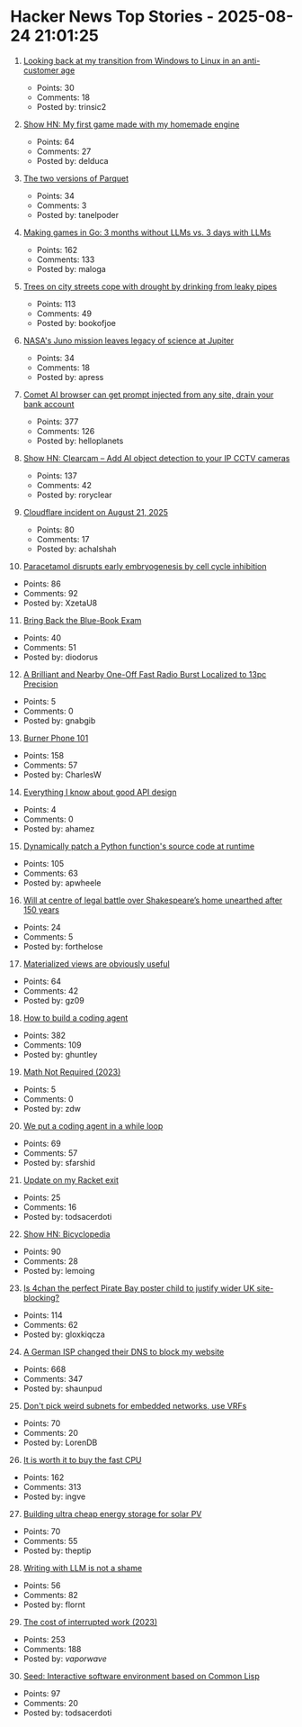 # Hacker News Top Stories - 2025-08-24 21:01:25

1. [Looking back at my transition from Windows to Linux in an anti-customer age](https://www.scottrlarson.com/publications/publication-looking-back-windows-to-linux/)
   - Points: 30
   - Comments: 18
   - Posted by: trinsic2

2. [Show HN: My first game made with my homemade engine](https://reprobate.site/)
   - Points: 64
   - Comments: 27
   - Posted by: delduca

3. [The two versions of Parquet](https://www.jeronimo.dev/the-two-versions-of-parquet/)
   - Points: 34
   - Comments: 3
   - Posted by: tanelpoder

4. [Making games in Go: 3 months without LLMs vs. 3 days with LLMs](https://marianogappa.github.io/software/2025/08/24/i-made-two-card-games-in-go/)
   - Points: 162
   - Comments: 133
   - Posted by: maloga

5. [Trees on city streets cope with drought by drinking from leaky pipes](https://www.newscientist.com/article/2487804-trees-on-city-streets-cope-with-drought-by-drinking-from-leaky-pipes/)
   - Points: 113
   - Comments: 49
   - Posted by: bookofjoe

6. [NASA's Juno mission leaves legacy of science at Jupiter](https://www.scientificamerican.com/article/how-nasas-juno-probe-changed-everything-we-know-about-jupiter/)
   - Points: 34
   - Comments: 18
   - Posted by: apress

7. [Comet AI browser can get prompt injected from any site, drain your bank account](https://twitter.com/zack_overflow/status/1959308058200551721)
   - Points: 377
   - Comments: 126
   - Posted by: helloplanets

8. [Show HN: Clearcam – Add AI object detection to your IP CCTV cameras](https://github.com/roryclear/clearcam)
   - Points: 137
   - Comments: 42
   - Posted by: roryclear

9. [Cloudflare incident on August 21, 2025](https://blog.cloudflare.com/cloudflare-incident-on-august-21-2025/)
   - Points: 80
   - Comments: 17
   - Posted by: achalshah

10. [Paracetamol disrupts early embryogenesis by cell cycle inhibition](https://academic.oup.com/humrep/advance-article/doi/10.1093/humrep/deaf116/8234396)
   - Points: 86
   - Comments: 92
   - Posted by: XzetaU8

11. [Bring Back the Blue-Book Exam](https://www.chronicle.com/article/bring-back-the-blue-book-exam)
   - Points: 40
   - Comments: 51
   - Posted by: diodorus

12. [A Brilliant and Nearby One-Off Fast Radio Burst Localized to 13pc Precision](https://iopscience.iop.org/article/10.3847/2041-8213/adf62f)
   - Points: 5
   - Comments: 0
   - Posted by: gnabgib

13. [Burner Phone 101](https://rebeccawilliams.info/burner-phone-101/)
   - Points: 158
   - Comments: 57
   - Posted by: CharlesW

14. [Everything I know about good API design](https://www.seangoedecke.com/good-api-design/)
   - Points: 4
   - Comments: 0
   - Posted by: ahamez

15. [Dynamically patch a Python function's source code at runtime](https://ericmjl.github.io/blog/2025/8/23/wicked-python-trickery-dynamically-patch-a-python-functions-source-code-at-runtime/)
   - Points: 105
   - Comments: 63
   - Posted by: apwheele

16. [Will at centre of legal battle over Shakespeare’s home unearthed after 150 years](https://www.theguardian.com/culture/2025/aug/21/will-at-centre-of-legal-battle-over-shakespeares-home-unearthed-after-150-years)
   - Points: 24
   - Comments: 5
   - Posted by: forthelose

17. [Materialized views are obviously useful](https://sophiebits.com/2025/08/22/materialized-views-are-obviously-useful)
   - Points: 64
   - Comments: 42
   - Posted by: gz09

18. [How to build a coding agent](https://ghuntley.com/agent/)
   - Points: 382
   - Comments: 109
   - Posted by: ghuntley

19. [Math Not Required (2023)](https://programmersstone.blog/posts/math-not-required/)
   - Points: 5
   - Comments: 0
   - Posted by: zdw

20. [We put a coding agent in a while loop](https://github.com/repomirrorhq/repomirror/blob/main/repomirror.md)
   - Points: 69
   - Comments: 57
   - Posted by: sfarshid

21. [Update on my Racket exit](https://blog.winny.tech/posts/update-on-my-racket-exit/)
   - Points: 25
   - Comments: 16
   - Posted by: todsacerdoti

22. [Show HN: Bicyclopedia](https://bicyclopedia.lemoing.ca/)
   - Points: 90
   - Comments: 28
   - Posted by: lemoing

23. [Is 4chan the perfect Pirate Bay poster child to justify wider UK site-blocking?](https://torrentfreak.com/uk-govt-finds-ideal-pirate-bay-poster-boy-to-sell-blocking-of-non-pirate-sites-250824/)
   - Points: 114
   - Comments: 62
   - Posted by: gloxkiqcza

24. [A German ISP changed their DNS to block my website](https://lina.sh/blog/telefonica-sabotages-me)
   - Points: 668
   - Comments: 347
   - Posted by: shaunpud

25. [Don't pick weird subnets for embedded networks, use VRFs](https://blog.brixit.nl/dont-pick-weird-subnets-for-embedded-networks/)
   - Points: 70
   - Comments: 20
   - Posted by: LorenDB

26. [It is worth it to buy the fast CPU](https://blog.howardjohn.info/posts/buy-a-cpu/)
   - Points: 162
   - Comments: 313
   - Posted by: ingve

27. [Building ultra cheap energy storage for solar PV](https://austinvernon.substack.com/p/building-ultra-cheap-energy-storage)
   - Points: 70
   - Comments: 55
   - Posted by: theptip

28. [Writing with LLM is not a shame](https://reflexions.florianernotte.be/post/ai-transparency/)
   - Points: 56
   - Comments: 82
   - Posted by: flornt

29. [The cost of interrupted work (2023)](https://blog.oberien.de/2023/11/05/23-minutes-15-seconds.html)
   - Points: 253
   - Comments: 188
   - Posted by: _vaporwave_

30. [Seed: Interactive software environment based on Common Lisp](https://github.com/phantomics/seed)
   - Points: 97
   - Comments: 20
   - Posted by: todsacerdoti

